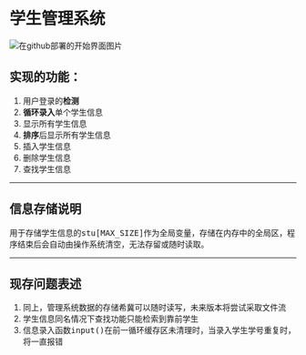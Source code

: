 <h1><b>学生管理系统</b></h1>

![在github部署的开始界面图片](https://cdn.jsdelivr.net/gh/wink-snow/piceeimage/image/MyFistImage.png)

<h2><b>实现的功能：</b></h2>

1. 用户登录的**检测**
2. **循环录入**单个学生信息
3. 显示所有学生信息
4. **排序**后显示所有学生信息
5. 插入学生信息
6. 删除学生信息
7. 查找学生信息

***

<h2><b>信息存储说明</b></h2>

用于存储学生信息的<kbd>stu[MAX_SIZE]</kbd>作为全局变量，存储在内存中的全局区，程序结束后会自动由操作系统清空，无法存留或随时读取。

***

<h2><b>现存问题表述</b></h2>

1. 同上，管理系统数据的存储希冀可以随时读写，未来版本将尝试采取文件流
2. 学生信息同名情况下查找功能只能检索到靠前学生
3. 信息录入函数<kbd>input()</kbd>在前一循环缓存区未清理时，当录入学生学号重复时，将一直报错
